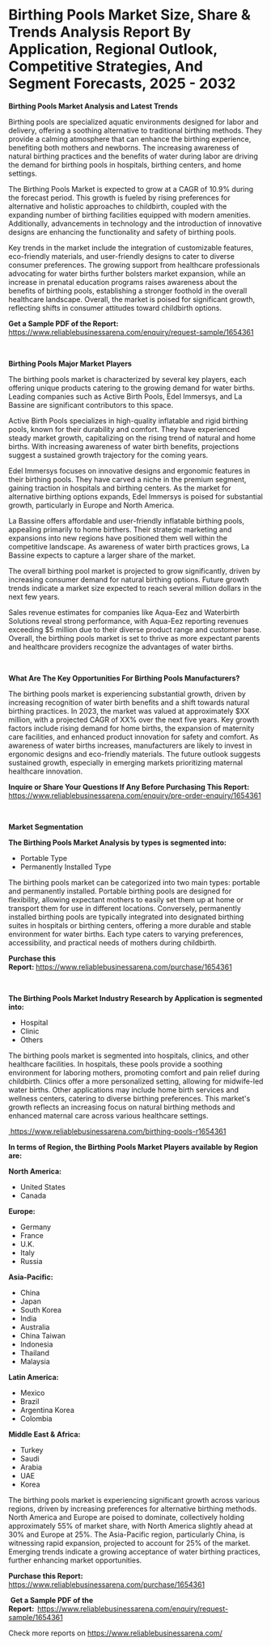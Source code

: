 <p><h1>Birthing Pools Market Size, Share & Trends Analysis Report By Application, Regional Outlook, Competitive Strategies, And Segment Forecasts, 2025 - 2032</h1></p><p><strong>Birthing Pools Market Analysis and Latest Trends</strong></p>
<p><p>Birthing pools are specialized aquatic environments designed for labor and delivery, offering a soothing alternative to traditional birthing methods. They provide a calming atmosphere that can enhance the birthing experience, benefiting both mothers and newborns. The increasing awareness of natural birthing practices and the benefits of water during labor are driving the demand for birthing pools in hospitals, birthing centers, and home settings.</p><p>The Birthing Pools Market is expected to grow at a CAGR of 10.9% during the forecast period. This growth is fueled by rising preferences for alternative and holistic approaches to childbirth, coupled with the expanding number of birthing facilities equipped with modern amenities. Additionally, advancements in technology and the introduction of innovative designs are enhancing the functionality and safety of birthing pools. </p><p>Key trends in the market include the integration of customizable features, eco-friendly materials, and user-friendly designs to cater to diverse consumer preferences. The growing support from healthcare professionals advocating for water births further bolsters market expansion, while an increase in prenatal education programs raises awareness about the benefits of birthing pools, establishing a stronger foothold in the overall healthcare landscape. Overall, the market is poised for significant growth, reflecting shifts in consumer attitudes toward childbirth options.</p></p>
<p><strong>Get a Sample PDF of the Report:&nbsp;</strong> <a href="https://www.reliablebusinessarena.com/enquiry/request-sample/1654361?utm_campaign=2177&utm_medium=2&utm_source=Github&utm_content=ia&utm_term=04032025&utm_id=birthing-pools">https://www.reliablebusinessarena.com/enquiry/request-sample/1654361</a></p>
<p>&nbsp;</p>
<p><strong>Birthing Pools Major Market Players</strong></p>
<p><p>The birthing pools market is characterized by several key players, each offering unique products catering to the growing demand for water births. Leading companies such as Active Birth Pools, Edel Immersys, and La Bassine are significant contributors to this space.</p><p>Active Birth Pools specializes in high-quality inflatable and rigid birthing pools, known for their durability and comfort. They have experienced steady market growth, capitalizing on the rising trend of natural and home births. With increasing awareness of water birth benefits, projections suggest a sustained growth trajectory for the coming years.</p><p>Edel Immersys focuses on innovative designs and ergonomic features in their birthing pools. They have carved a niche in the premium segment, gaining traction in hospitals and birthing centers. As the market for alternative birthing options expands, Edel Immersys is poised for substantial growth, particularly in Europe and North America.</p><p>La Bassine offers affordable and user-friendly inflatable birthing pools, appealing primarily to home birthers. Their strategic marketing and expansions into new regions have positioned them well within the competitive landscape. As awareness of water birth practices grows, La Bassine expects to capture a larger share of the market.</p><p>The overall birthing pool market is projected to grow significantly, driven by increasing consumer demand for natural birthing options. Future growth trends indicate a market size expected to reach several million dollars in the next few years.</p><p>Sales revenue estimates for companies like Aqua-Eez and Waterbirth Solutions reveal strong performance, with Aqua-Eez reporting revenues exceeding $5 million due to their diverse product range and customer base. Overall, the birthing pools market is set to thrive as more expectant parents and healthcare providers recognize the advantages of water births.</p></p>
<p>&nbsp;</p>
<p><strong>What Are The Key Opportunities For Birthing Pools Manufacturers?</strong></p>
<p><p>The birthing pools market is experiencing substantial growth, driven by increasing recognition of water birth benefits and a shift towards natural birthing practices. In 2023, the market was valued at approximately $XX million, with a projected CAGR of XX% over the next five years. Key growth factors include rising demand for home births, the expansion of maternity care facilities, and enhanced product innovation for safety and comfort. As awareness of water births increases, manufacturers are likely to invest in ergonomic designs and eco-friendly materials. The future outlook suggests sustained growth, especially in emerging markets prioritizing maternal healthcare innovation.</p></p>
<p><strong>Inquire or Share Your Questions If Any Before Purchasing This Report:</strong> <a href="https://www.reliablebusinessarena.com/enquiry/pre-order-enquiry/1654361?utm_campaign=2177&utm_medium=2&utm_source=Github&utm_content=ia&utm_term=04032025&utm_id=birthing-pools">https://www.reliablebusinessarena.com/enquiry/pre-order-enquiry/1654361</a></p>
<p>&nbsp;</p>
<p><strong>Market Segmentation</strong></p>
<p><strong>The Birthing Pools Market Analysis by types is segmented into:</strong></p>
<p><ul><li>Portable Type</li><li>Permanently Installed Type</li></ul></p>
<p><p>The birthing pools market can be categorized into two main types: portable and permanently installed. Portable birthing pools are designed for flexibility, allowing expectant mothers to easily set them up at home or transport them for use in different locations. Conversely, permanently installed birthing pools are typically integrated into designated birthing suites in hospitals or birthing centers, offering a more durable and stable environment for water births. Each type caters to varying preferences, accessibility, and practical needs of mothers during childbirth.</p></p>
<p><strong>Purchase this Report:&nbsp;</strong><a href="https://www.reliablebusinessarena.com/purchase/1654361?utm_campaign=2177&utm_medium=2&utm_source=Github&utm_content=ia&utm_term=04032025&utm_id=birthing-pools">https://www.reliablebusinessarena.com/purchase/1654361</a></p>
<p>&nbsp;</p>
<p><strong>The Birthing Pools Market Industry Research by Application is segmented into:</strong></p>
<p><ul><li>Hospital</li><li>Clinic</li><li>Others</li></ul></p>
<p><p>The birthing pools market is segmented into hospitals, clinics, and other healthcare facilities. In hospitals, these pools provide a soothing environment for laboring mothers, promoting comfort and pain relief during childbirth. Clinics offer a more personalized setting, allowing for midwife-led water births. Other applications may include home birth services and wellness centers, catering to diverse birthing preferences. This market's growth reflects an increasing focus on natural birthing methods and enhanced maternal care across various healthcare settings.</p></p>
<p><a href="https://www.reliablebusinessarena.com/birthing-pools-r1654361?utm_campaign=2177&utm_medium=2&utm_source=Github&utm_content=ia&utm_term=04032025&utm_id=birthing-pools">&nbsp;https://www.reliablebusinessarena.com/birthing-pools-r1654361</a></p>
<p><strong>In terms of Region, the Birthing Pools Market Players available by Region are:</strong></p>
<p>
    <p> <strong> North America: </strong>
        <ul>
            <li>United States</li>
            <li>Canada</li>
        </ul>
        </p> 
    <p> <strong> Europe: </strong>
        <ul>
            <li>Germany</li>
            <li>France</li>
            <li>U.K.</li>
            <li>Italy</li>
            <li>Russia</li>
        </ul>
        </p> 
    <p> <strong> Asia-Pacific: </strong>
        <ul>
            <li>China</li>
            <li>Japan</li>
            <li>South Korea</li>
            <li>India</li>
            <li>Australia</li>
            <li>China Taiwan</li>
            <li>Indonesia</li>
            <li>Thailand</li>
            <li>Malaysia</li>
        </ul>
        </p> 
    <p> <strong> Latin America: </strong>
        <ul>
            <li>Mexico</li>
            <li>Brazil</li>
            <li>Argentina Korea</li>
            <li>Colombia</li>
        </ul>
        </p> 
    <p> <strong> Middle East & Africa: </strong>
        <ul>
            <li>Turkey</li>
            <li>Saudi</li>
            <li>Arabia</li>
            <li>UAE</li>
            <li>Korea</li>
        </ul>
    </p>
    </p>
<p><p>The birthing pools market is experiencing significant growth across various regions, driven by increasing preferences for alternative birthing methods. North America and Europe are poised to dominate, collectively holding approximately 55% of market share, with North America slightly ahead at 30% and Europe at 25%. The Asia-Pacific region, particularly China, is witnessing rapid expansion, projected to account for 25% of the market. Emerging trends indicate a growing acceptance of water birthing practices, further enhancing market opportunities.</p></p>
<p><strong>Purchase this Report: </strong><a href="https://www.reliablebusinessarena.com/purchase/1654361?utm_campaign=2177&utm_medium=2&utm_source=Github&utm_content=ia&utm_term=04032025&utm_id=birthing-pools">https://www.reliablebusinessarena.com/purchase/1654361</a></p>
<p>&nbsp;<strong>Get a Sample PDF of the Report:&nbsp;&nbsp;</strong><a href="https://www.reliablebusinessarena.com/enquiry/request-sample/1654361?utm_campaign=2177&utm_medium=2&utm_source=Github&utm_content=ia&utm_term=04032025&utm_id=birthing-pools">https://www.reliablebusinessarena.com/enquiry/request-sample/1654361</a></p>
<p><strong></strong></p>
<p>Check more reports on <a href="https://www.reliablebusinessarena.com/?utm_campaign=2177&utm_medium=2&utm_source=Github&utm_content=ia&utm_term=04032025&utm_id=birthing-pools">https://www.reliablebusinessarena.com/</a></p>